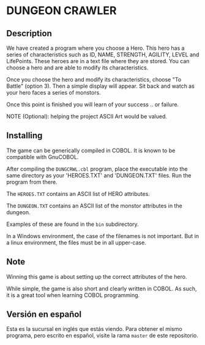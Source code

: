 # DUNGEON CRAWLER

## Description

We have created a program where you choose a Hero. This hero has a series of characteristics such as ID, NAME, STRENGTH, AGILITY, LEVEL and LifePoints. These heroes are in a text file where they are stored. You can choose a hero and are able to modify its characteristics.

Once you choose the hero and modify its characteristics, choose "To Battle" (option 3). Then a simple display will appear. Sit back and watch as your hero faces a series of monstors.

Once this point is finished you will learn of your success .. or failure.

NOTE (Optional): helping the project ASCII Art would be valued.

## Installing

The game can be generically compiled in COBOL. It is known to be compatible with GnuCOBOL.

After compiling the `DUNGCRWL.cbl` program, place the executable into the same directory as your 'HEROES.TXT' and 'DUNGEON.TXT' files. Run the program from there.

The `HEROES.TXT` contains an ASCII list of HERO attributes.

The `DUNGEON.TXT` contains an ASCII list of the monstor attributes in the dungeon.

Examples of these are found in the `bin` subdirectory.

In a Windows environment, the case of the filenames is not important. But in a linux environment, the files must be in all upper-case.

## Note

Winning this game is about setting up the correct attributes of the hero.

While simple, the game is also short and clearly written in COBOL. As such, it is a great tool when learning COBOL programming.

## Versión en español

Esta es la sucursal en inglés que estás viendo. Para obtener el mismo programa, pero escrito en español, visite la rama `master` de este repositorio.
